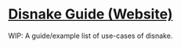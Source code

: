 # [Disnake Guide (Website)](https://disnakedev.github.io/guide/)

WIP: A guide/example list of use-cases of disnake.
